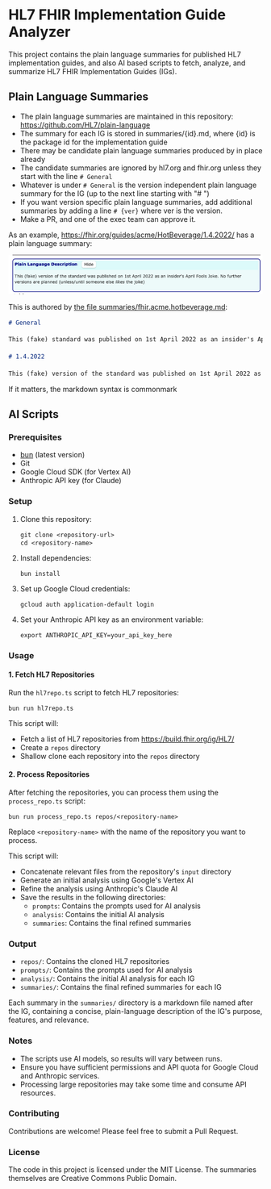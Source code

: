 # HL7 FHIR Implementation Guide Analyzer

This project contains the plain language summaries for published HL7 implementation 
guides, and also AI based scripts to fetch, analyze, and summarize HL7 FHIR 
Implementation Guides (IGs).

## Plain Language Summaries 

* The plain language summaries are maintained in this repository: https://github.com/HL7/plain-language
* The summary for each IG is stored in summaries/{id}.md, where {id} is the package id for the implementation guide
* There may be candidate plain language summaries produced by in place already 
* The candidate summaries are ignored by hl7.org and fhir.org unless they start with the line `# General`
* Whatever is under `# General` is the version independent plain language summary for the IG (up to the next line starting with "# ")
* If you want version specific plain language summaries, add additional summaries by adding a line `# {ver}` where ver is the version. 
* Make a PR, and one of the exec team can approve it. 

As an example, https://fhir.org/guides/acme/HotBeverage/1.4.2022/ has a plain language summary:

![example summary](example-summary.png)

This is authored by [the file summaries/fhir.acme.hotbeverage.md](https://github.com/HL7/plain-language/blob/main/summaries/fhir.acme.hotbeverage.md):

```md
# General

This (fake) standard was published on 1st April 2022 as an insider's April Fools Joke. No further versions are planned (unless/until someone else *likes* the joke)

# 1.4.2022

This (fake) version of the standard was published on 1st April 2022 as an insider's April Fools Joke. No further versions are planned (unless/until someone else *likes* the joke)
```

If it matters, the markdown syntax is commonmark

## AI Scripts 

### Prerequisites

- [bun](https://bun.sh/) (latest version)
- Git
- Google Cloud SDK (for Vertex AI)
- Anthropic API key (for Claude)

### Setup

1. Clone this repository:
   ```
   git clone <repository-url>
   cd <repository-name>
   ```

2. Install dependencies:
   ```
   bun install
   ```

3. Set up Google Cloud credentials:
   ```
   gcloud auth application-default login
   ```

4. Set your Anthropic API key as an environment variable:
   ```
   export ANTHROPIC_API_KEY=your_api_key_here
   ```

### Usage

#### 1. Fetch HL7 Repositories

Run the `hl7repo.ts` script to fetch HL7 repositories:

```
bun run hl7repo.ts
```

This script will:
- Fetch a list of HL7 repositories from https://build.fhir.org/ig/HL7/
- Create a `repos` directory
- Shallow clone each repository into the `repos` directory

#### 2. Process Repositories

After fetching the repositories, you can process them using the `process_repo.ts` script:

```
bun run process_repo.ts repos/<repository-name>
```

Replace `<repository-name>` with the name of the repository you want to process.

This script will:
- Concatenate relevant files from the repository's `input` directory
- Generate an initial analysis using Google's Vertex AI
- Refine the analysis using Anthropic's Claude AI
- Save the results in the following directories:
  - `prompts`: Contains the prompts used for AI analysis
  - `analysis`: Contains the initial AI analysis
  - `summaries`: Contains the final refined summaries

### Output

- `repos/`: Contains the cloned HL7 repositories
- `prompts/`: Contains the prompts used for AI analysis
- `analysis/`: Contains the initial AI analysis for each IG
- `summaries/`: Contains the final refined summaries for each IG

Each summary in the `summaries/` directory is a markdown file named after the IG, containing a concise, plain-language description of the IG's purpose, features, and relevance.

### Notes

- The scripts use AI models, so results will vary between runs.
- Ensure you have sufficient permissions and API quota for Google Cloud and Anthropic services.
- Processing large repositories may take some time and consume API resources.

### Contributing

Contributions are welcome! Please feel free to submit a Pull Request.

### License

The code in this project is licensed under the MIT License. The summaries themselves are Creative Commons Public Domain.

